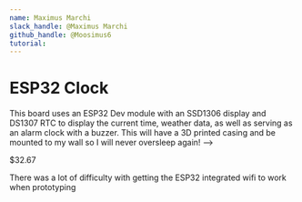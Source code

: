 ```yaml
---
name: Maximus Marchi
slack_handle: @Maximus Marchi
github_handle: @Moosimus6
tutorial: 
---
```


# ESP32 Clock

This board uses an ESP32 Dev module with an SSD1306 display and DS1307 RTC to display the current time, weather data, as well as serving as an alarm clock with a buzzer. This will have a 3D printed casing and be mounted to my wall so I will never oversleep again! -->

$32.67

There was a lot of difficulty with getting the ESP32 integrated wifi to work when prototyping
